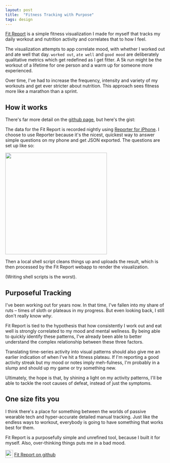 ```yaml
---
layout: post
title:  "Fitness Tracking with Purpose"
tags: design
---
```


[Fit Report][fit-report] is a simple fitness visualization I made for myself that tracks my daily workout and nutrition activity and correlates that to how I feel.

The visualization attempts to app correlate mood, with whether I worked out and ate well that day. `worked out`, `ate well` and `good mood` are deliberately qualitative metrics which get redefined as I get fitter. A 5k run might be the workout of a lifetime for one person and a warm up for someone more experienced.

Over time, I've had to increase the frequency, intensity and variety of my workouts and get ever stricter about nutrition. This approach sees fitness more like a marathon than a sprint.

## How it works

There's far more detail on the [github page][github], but here's the gist:

The data for the Fit Report is recorded nightly using [Reporter for iPhone][reporter-app]. I choose to use Reporter because it's the nicest, quickest way to answer simple questions on my phone and get JSON exported. The questions are set up like so:

<img src="/images/2014/reporter-questions.png" width="320">

Then a local shell script cleans things up and uploads the result, which is then processed by the Fit Report webapp to render the visualization.

(Writing shell scripts is the worst).

## Purposeful Tracking

I've been working out for years now. In that time, I've fallen into my share of ruts – times of sloth or plateaus in my progress. But even looking back, I still don't really know _why_.

Fit Report is tied to the hypothesis that how consistently I work out and eat well is strongly correlated to my mood and mental wellness. By being able to quickly identify these patterns, I've already been able to better understand the complex relationship between these three factors.

Translating time-series activity into visual patterns should also give me an earlier indication of when I've hit a fitness plateau. If I'm reporting a good activity streak but my mood or notes imply meh-fulness, I'm probably in a slump and should up my game or try something new.

Ultimately, the hope is that, by shining a light on my activity patterns, I'll be able to tackle the root causes of defeat, instead of just the symptoms.

## One size fits you

I think there's a place for something between the worlds of passive wearable tech and hyper-accurate detailed manual tracking. Just like the endless ways to workout, everybody is going to have something that works best for them.

Fit Report is a purposefully simple and unrefined tool, because I built it for myself. Also, over-thinking things puts me in a bad mood.

<img src="/images/github-logo@2x.png" width="24" height="25" class="no-shadow" style="vertical-align: -30%"> [Fit Report on github][github]

[reporter-app]: http://www.reporter-app.com
[fit-report]:   http://pketh.github.io/fit-report/
[buster]:       https://medium.com/buster-benson/7da6f22b8e2c
[github]:       https://github.com/pketh/fit-report
[lift]:         https://lift.do
[myfitnesspal]: http://www.myfitnesspal.com